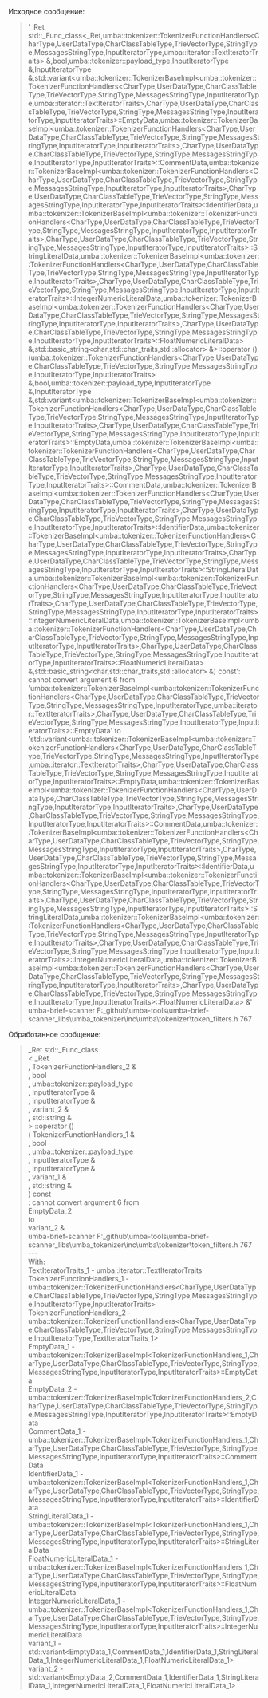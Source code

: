 
Исходное сообщение:

> '_Ret std::_Func_class<_Ret,umba::tokenizer::TokenizerFunctionHandlers<CharType,UserDataType,CharClassTableType,TrieVectorType,StringType,MessagesStringType,InputIteratorType,umba::iterator::TextIteratorTraits<InputIteratorType>> &,bool,umba::tokenizer::payload_type,InputIteratorType &,InputIteratorType &,std::variant<umba::tokenizer::TokenizerBaseImpl<umba::tokenizer::TokenizerFunctionHandlers<CharType,UserDataType,CharClassTableType,TrieVectorType,StringType,MessagesStringType,InputIteratorType,umba::iterator::TextIteratorTraits<InputIteratorType>>,CharType,UserDataType,CharClassTableType,TrieVectorType,StringType,MessagesStringType,InputIteratorType,InputIteratorTraits>::EmptyData,umba::tokenizer::TokenizerBaseImpl<umba::tokenizer::TokenizerFunctionHandlers<CharType,UserDataType,CharClassTableType,TrieVectorType,StringType,MessagesStringType,InputIteratorType,InputIteratorTraits>,CharType,UserDataType,CharClassTableType,TrieVectorType,StringType,MessagesStringType,InputIteratorType,InputIteratorTraits>::CommentData,umba::tokenizer::TokenizerBaseImpl<umba::tokenizer::TokenizerFunctionHandlers<CharType,UserDataType,CharClassTableType,TrieVectorType,StringType,MessagesStringType,InputIteratorType,InputIteratorTraits>,CharType,UserDataType,CharClassTableType,TrieVectorType,StringType,MessagesStringType,InputIteratorType,InputIteratorTraits>::IdentifierData,umba::tokenizer::TokenizerBaseImpl<umba::tokenizer::TokenizerFunctionHandlers<CharType,UserDataType,CharClassTableType,TrieVectorType,StringType,MessagesStringType,InputIteratorType,InputIteratorTraits>,CharType,UserDataType,CharClassTableType,TrieVectorType,StringType,MessagesStringType,InputIteratorType,InputIteratorTraits>::StringLiteralData,umba::tokenizer::TokenizerBaseImpl<umba::tokenizer::TokenizerFunctionHandlers<CharType,UserDataType,CharClassTableType,TrieVectorType,StringType,MessagesStringType,InputIteratorType,InputIteratorTraits>,CharType,UserDataType,CharClassTableType,TrieVectorType,StringType,MessagesStringType,InputIteratorType,InputIteratorTraits>::IntegerNumericLiteralData,umba::tokenizer::TokenizerBaseImpl<umba::tokenizer::TokenizerFunctionHandlers<CharType,UserDataType,CharClassTableType,TrieVectorType,StringType,MessagesStringType,InputIteratorType,InputIteratorTraits>,CharType,UserDataType,CharClassTableType,TrieVectorType,StringType,MessagesStringType,InputIteratorType,InputIteratorTraits>::FloatNumericLiteralData> &,std::basic_string<char,std::char_traits<char>,std::allocator<char>> &>::operator ()(umba::tokenizer::TokenizerFunctionHandlers<CharType,UserDataType,CharClassTableType,TrieVectorType,StringType,MessagesStringType,InputIteratorType,InputIteratorTraits> &,bool,umba::tokenizer::payload_type,InputIteratorType &,InputIteratorType &,std::variant<umba::tokenizer::TokenizerBaseImpl<umba::tokenizer::TokenizerFunctionHandlers<CharType,UserDataType,CharClassTableType,TrieVectorType,StringType,MessagesStringType,InputIteratorType,InputIteratorTraits>,CharType,UserDataType,CharClassTableType,TrieVectorType,StringType,MessagesStringType,InputIteratorType,InputIteratorTraits>::EmptyData,umba::tokenizer::TokenizerBaseImpl<umba::tokenizer::TokenizerFunctionHandlers<CharType,UserDataType,CharClassTableType,TrieVectorType,StringType,MessagesStringType,InputIteratorType,InputIteratorTraits>,CharType,UserDataType,CharClassTableType,TrieVectorType,StringType,MessagesStringType,InputIteratorType,InputIteratorTraits>::CommentData,umba::tokenizer::TokenizerBaseImpl<umba::tokenizer::TokenizerFunctionHandlers<CharType,UserDataType,CharClassTableType,TrieVectorType,StringType,MessagesStringType,InputIteratorType,InputIteratorTraits>,CharType,UserDataType,CharClassTableType,TrieVectorType,StringType,MessagesStringType,InputIteratorType,InputIteratorTraits>::IdentifierData,umba::tokenizer::TokenizerBaseImpl<umba::tokenizer::TokenizerFunctionHandlers<CharType,UserDataType,CharClassTableType,TrieVectorType,StringType,MessagesStringType,InputIteratorType,InputIteratorTraits>,CharType,UserDataType,CharClassTableType,TrieVectorType,StringType,MessagesStringType,InputIteratorType,InputIteratorTraits>::StringLiteralData,umba::tokenizer::TokenizerBaseImpl<umba::tokenizer::TokenizerFunctionHandlers<CharType,UserDataType,CharClassTableType,TrieVectorType,StringType,MessagesStringType,InputIteratorType,InputIteratorTraits>,CharType,UserDataType,CharClassTableType,TrieVectorType,StringType,MessagesStringType,InputIteratorType,InputIteratorTraits>::IntegerNumericLiteralData,umba::tokenizer::TokenizerBaseImpl<umba::tokenizer::TokenizerFunctionHandlers<CharType,UserDataType,CharClassTableType,TrieVectorType,StringType,MessagesStringType,InputIteratorType,InputIteratorTraits>,CharType,UserDataType,CharClassTableType,TrieVectorType,StringType,MessagesStringType,InputIteratorType,InputIteratorTraits>::FloatNumericLiteralData> &,std::basic_string<char,std::char_traits<char>,std::allocator<char>> &) const': cannot convert argument 6 from 'umba::tokenizer::TokenizerBaseImpl<umba::tokenizer::TokenizerFunctionHandlers<CharType,UserDataType,CharClassTableType,TrieVectorType,StringType,MessagesStringType,InputIteratorType,umba::iterator::TextIteratorTraits<InputIteratorType>>,CharType,UserDataType,CharClassTableType,TrieVectorType,StringType,MessagesStringType,InputIteratorType,InputIteratorTraits>::EmptyData' to 'std::variant<umba::tokenizer::TokenizerBaseImpl<umba::tokenizer::TokenizerFunctionHandlers<CharType,UserDataType,CharClassTableType,TrieVectorType,StringType,MessagesStringType,InputIteratorType,umba::iterator::TextIteratorTraits<InputIteratorType>>,CharType,UserDataType,CharClassTableType,TrieVectorType,StringType,MessagesStringType,InputIteratorType,InputIteratorTraits>::EmptyData,umba::tokenizer::TokenizerBaseImpl<umba::tokenizer::TokenizerFunctionHandlers<CharType,UserDataType,CharClassTableType,TrieVectorType,StringType,MessagesStringType,InputIteratorType,InputIteratorTraits>,CharType,UserDataType,CharClassTableType,TrieVectorType,StringType,MessagesStringType,InputIteratorType,InputIteratorTraits>::CommentData,umba::tokenizer::TokenizerBaseImpl<umba::tokenizer::TokenizerFunctionHandlers<CharType,UserDataType,CharClassTableType,TrieVectorType,StringType,MessagesStringType,InputIteratorType,InputIteratorTraits>,CharType,UserDataType,CharClassTableType,TrieVectorType,StringType,MessagesStringType,InputIteratorType,InputIteratorTraits>::IdentifierData,umba::tokenizer::TokenizerBaseImpl<umba::tokenizer::TokenizerFunctionHandlers<CharType,UserDataType,CharClassTableType,TrieVectorType,StringType,MessagesStringType,InputIteratorType,InputIteratorTraits>,CharType,UserDataType,CharClassTableType,TrieVectorType,StringType,MessagesStringType,InputIteratorType,InputIteratorTraits>::StringLiteralData,umba::tokenizer::TokenizerBaseImpl<umba::tokenizer::TokenizerFunctionHandlers<CharType,UserDataType,CharClassTableType,TrieVectorType,StringType,MessagesStringType,InputIteratorType,InputIteratorTraits>,CharType,UserDataType,CharClassTableType,TrieVectorType,StringType,MessagesStringType,InputIteratorType,InputIteratorTraits>::IntegerNumericLiteralData,umba::tokenizer::TokenizerBaseImpl<umba::tokenizer::TokenizerFunctionHandlers<CharType,UserDataType,CharClassTableType,TrieVectorType,StringType,MessagesStringType,InputIteratorType,InputIteratorTraits>,CharType,UserDataType,CharClassTableType,TrieVectorType,StringType,MessagesStringType,InputIteratorType,InputIteratorTraits>::FloatNumericLiteralData> &'	umba-brief-scanner	F:\_github\umba-tools\umba-brief-scanner\_libs\umba_tokenizer\inc\umba\tokenizer\token_filters.h	767<br/>

<!-- -->

Обработанное сообщение:

> _Ret std::_Func_class<br/>
>     < _Ret<br/>
>     , TokenizerFunctionHandlers_2 &<br/>
>     , bool<br/>
>     , umba::tokenizer::payload_type<br/>
>     , InputIteratorType &<br/>
>     , InputIteratorType &<br/>
>     , variant_2 &<br/>
>     , std::string &<br/>
>     \> ::operator ()<br/>
>         ( TokenizerFunctionHandlers_1 &<br/>
>         , bool<br/>
>         , umba::tokenizer::payload_type<br/>
>         , InputIteratorType &<br/>
>         , InputIteratorType &<br/>
>         , variant_1 &<br/>
>         , std::string &<br/>
>         )  const<br/>
> : cannot convert argument 6 from<br/>
> EmptyData_2<br/>
> to<br/>
> variant_2 &<br/>
> umba-brief-scanner	F:\_github\umba-tools\umba-brief-scanner\_libs\umba_tokenizer\inc\umba\tokenizer\token_filters.h	767<br/>
> ---<br/>
> With:<br/>
> TextIteratorTraits_1 - umba::iterator::TextIteratorTraits<InputIteratorType><br/>
> TokenizerFunctionHandlers_1 - umba::tokenizer::TokenizerFunctionHandlers<CharType,UserDataType,CharClassTableType,TrieVectorType,StringType,MessagesStringType,InputIteratorType,InputIteratorTraits><br/>
> TokenizerFunctionHandlers_2 - umba::tokenizer::TokenizerFunctionHandlers<CharType,UserDataType,CharClassTableType,TrieVectorType,StringType,MessagesStringType,InputIteratorType,TextIteratorTraits_1><br/>
> EmptyData_1 - umba::tokenizer::TokenizerBaseImpl<TokenizerFunctionHandlers_1,CharType,UserDataType,CharClassTableType,TrieVectorType,StringType,MessagesStringType,InputIteratorType,InputIteratorTraits>::EmptyData<br/>
> EmptyData_2 - umba::tokenizer::TokenizerBaseImpl<TokenizerFunctionHandlers_2,CharType,UserDataType,CharClassTableType,TrieVectorType,StringType,MessagesStringType,InputIteratorType,InputIteratorTraits>::EmptyData<br/>
> CommentData_1 - umba::tokenizer::TokenizerBaseImpl<TokenizerFunctionHandlers_1,CharType,UserDataType,CharClassTableType,TrieVectorType,StringType,MessagesStringType,InputIteratorType,InputIteratorTraits>::CommentData<br/>
> IdentifierData_1 - umba::tokenizer::TokenizerBaseImpl<TokenizerFunctionHandlers_1,CharType,UserDataType,CharClassTableType,TrieVectorType,StringType,MessagesStringType,InputIteratorType,InputIteratorTraits>::IdentifierData<br/>
> StringLiteralData_1 - umba::tokenizer::TokenizerBaseImpl<TokenizerFunctionHandlers_1,CharType,UserDataType,CharClassTableType,TrieVectorType,StringType,MessagesStringType,InputIteratorType,InputIteratorTraits>::StringLiteralData<br/>
> FloatNumericLiteralData_1 - umba::tokenizer::TokenizerBaseImpl<TokenizerFunctionHandlers_1,CharType,UserDataType,CharClassTableType,TrieVectorType,StringType,MessagesStringType,InputIteratorType,InputIteratorTraits>::FloatNumericLiteralData<br/>
> IntegerNumericLiteralData_1 - umba::tokenizer::TokenizerBaseImpl<TokenizerFunctionHandlers_1,CharType,UserDataType,CharClassTableType,TrieVectorType,StringType,MessagesStringType,InputIteratorType,InputIteratorTraits>::IntegerNumericLiteralData<br/>
> variant_1 - std::variant<EmptyData_1,CommentData_1,IdentifierData_1,StringLiteralData_1,IntegerNumericLiteralData_1,FloatNumericLiteralData_1><br/>
> variant_2 - std::variant<EmptyData_2,CommentData_1,IdentifierData_1,StringLiteralData_1,IntegerNumericLiteralData_1,FloatNumericLiteralData_1><br/>

<!-- -->


